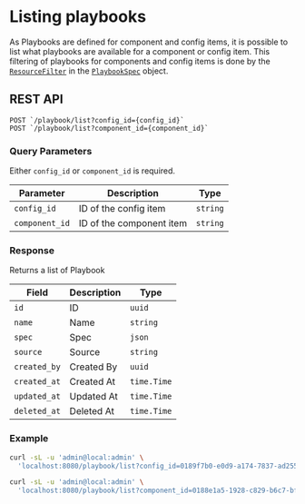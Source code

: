 # Listing playbooks

As Playbooks are defined for component and config items, it is possible to list what playbooks are available for a component or config item.
This filtering of playbooks for components and config items is done by the [`ResourceFilter`](./index.md#resourcefilter) in the [`PlaybookSpec`](./index.md#playbookspec) object.

## REST API

```
POST `/playbook/list?config_id={config_id}`
POST `/playbook/list?component_id={component_id}`
```

### Query Parameters

Either `config_id` or `component_id` is required.

| Parameter      | Description              | Type     |
| -------------- | ------------------------ | -------- |
| `config_id`    | ID of the config item    | `string` |
| `component_id` | ID of the component item | `string` |

### Response

Returns a list of Playbook

| Field        | Description | Type        |
| ------------ | ----------- | ----------- |
| `id`         | ID          | `uuid`      |
| `name`       | Name        | `string`    |
| `spec`       | Spec        | `json`      |
| `source`     | Source      | `string`    |
| `created_by` | Created By  | `uuid`      |
| `created_at` | Created At  | `time.Time` |
| `updated_at` | Updated At  | `time.Time` |
| `deleted_at` | Deleted At  | `time.Time` |

### Example

```bash
curl -sL -u 'admin@local:admin' \
  'localhost:8080/playbook/list?config_id=0189f7b0-e0d9-a174-7837-ad255ff9834f'

curl -sL -u 'admin@local:admin' \
  'localhost:8080/playbook/list?component_id=0188e1a5-1928-c829-b6c7-bf49d4a1fd52'
```
